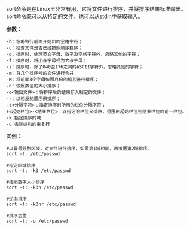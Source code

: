 sort命令是在Linux里非常有用，它将文件进行排序，并将排序结果标准输出。sort命令既可以从特定的文件，也可以从stdin中获取输入。

**参数：**

```
-b：忽略每行前面开始出的空格字符； 
-c：检查文件是否已经按照顺序排序； 
-d：排序时，处理英文字母、数字及空格字符外，忽略其他的字符； 
-f：排序时，将小写字母视为大写字母； 
-i：排序时，除了040至176之间的ASCII字符外，忽略其他的字符； 
-m：将几个排序号的文件进行合并； 
-M：将前面3个字母依照月份的缩写进行排序； 
-n：依照数值的大小排序； 
-o<输出文件>：将排序后的结果存入制定的文件； 
-r：以相反的顺序来排序； 
-t<分隔字符>：指定排序时所用的栏位分隔字符； 
+<起始栏位>-<结束栏位>：以指定的栏位来排序，范围由起始栏位到结束栏位的前一栏位。
-k 指定排序的域
-u 去除结构的重复行
```

实例：

```
#以冒号分割区域，对文件进行排序，如果第1域相同，再根据第2域排序。
sort -t: /etc/passwd

#指定区域排序
sort -t: -k3 /etc/passwd

#按照数字大小排序
sort -t: -k3n /etc/passwd

#逆向排序
sort -t: -k3nr /etc/passwd

#排序去重
sort -t: -u /etc/passwd
```



